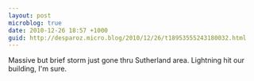 ```yaml
---
layout: post
microblog: true
date: 2010-12-26 18:57 +1000
guid: http://desparoz.micro.blog/2010/12/26/t18953555243180032.html
---
```

Massive but brief storm just gone thru Sutherland area. Lightning hit our building, I'm sure.
